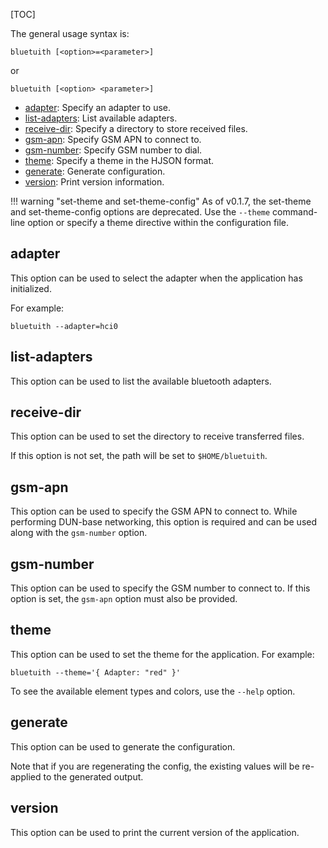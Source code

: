 [TOC]

The general usage syntax is:

```
bluetuith [<option>=<parameter>]
```

or 

```
bluetuith [<option> <parameter>]
```

- [adapter](#adapter): Specify an adapter to use.
- [list-adapters](#list-adapters): List available adapters.
- [receive-dir](#receive-dir): Specify a directory to store received files.
- [gsm-apn](#gsm-apn): Specify GSM APN to connect to.
- [gsm-number](#gsm-number): Specify GSM number to dial.
- [theme](#theme): Specify a theme in the HJSON format.
- [generate](#generate): Generate configuration.
- [version](#version): Print version information.

!!! warning "set-theme and set-theme-config"
	As of v0.1.7, the set-theme and set-theme-config options are deprecated. Use the `--theme` command-line option or specify a theme directive within the configuration file.

## adapter
This option can be used to select the adapter when the application has initialized. 

For example:
```
bluetuith --adapter=hci0
```

## list-adapters
This option can be used to list the available bluetooth adapters.

## receive-dir
This option can be used to set the directory to receive transferred files.

If this option is not set, the path will be set to `$HOME/bluetuith`.

## gsm-apn
This option can be used to specify the GSM APN to connect to.
While performing DUN-base networking, this option is required and can be used along with the `gsm-number` option.

## gsm-number
This option can be used to specify the GSM number to connect to.
If this option is set, the `gsm-apn` option must also be provided.

## theme
This option can be used to set the theme for the application.
For example:
```
bluetuith --theme='{ Adapter: "red" }'
```

To see the available element types and colors, use the `--help` option.

## generate
This option can be used to generate the configuration.

Note that if you are regenerating the config, the existing values will be re-applied to the generated output.

## version
This option can be used to print the current version of the application.
